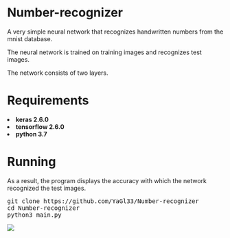 # Number-recognizer
<p>A very simple neural network that recognizes handwritten numbers from the mnist database.</p>
<p>The neural network is trained on training images and recognizes test images.</p>
<p>The network consists of two layers.</p>

# Requirements
<li><b>keras 2.6.0</b></li>
<li><b>tensorflow 2.6.0</b></li>
<li><b>python 3.7</b></li>

# Running
<p>As a result, the program displays the accuracy with which the network recognized the test images.</p>
<pre>git clone https://github.com/YaGl33/Number-recognizer
cd Number-recognizer
python3 main.py</pre>
<image src="image.png">
